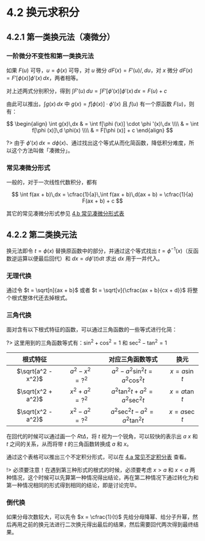 # 4.2 换元求积分

## 4.2.1 第一类换元法（凑微分）

### 一阶微分不变性和第一类换元法


如果 $F(u)$ 可导，$u = \phi (x)$ 可导，对 $u$ 微分 $dF(x) = F'(u)/,du$，对 $x$ 微分 $dF(x) = F'[\phi (x)] \phi '(x)\,dx$，两者相等。

对上述两式分别积分，得到 $\int F'(u)\,du = \int F'[\phi '(x)] \phi '(x)\,dx = F(u) + c$

由此可以推出，$\int g(x)\,dx$ 中 $g(x) = f[\phi (x)] \cdot \phi '(x)$ 且 $f(u)$ 有一个原函数 $F(u)$，则有：

$$
\begin{align}
\int g(x)\,dx & = \int f[\phi (\x)] \cdot \phi '(x)\,dx \\\\
& = \int f[\phi (x)]\,d \phi(x) \\\\
& = F[\phi (x)] + c
\end{align}
$$

?> 由于 $\phi '(x)\,dx = d\phi (x)$、通过找出这个等式从而化简函数，降低积分难度，所以这个方法叫做「凑微分」。

### 常见凑微分形式

一般的，对于一次线性代数积分，都有

$$
\int f(ax + b)\,dx = \cfrac{1}{a}\,\int f(ax + b)\,d(ax + b) = \cfrac{1}{a} F(ax + b) + c
$$

其它的常见凑微分形式参见 [4.b 常见凑微分形式表](4-indefinite-integral/4.b)

## 4.2.2 第二类换元法

换元法即令 $t = \phi (x)$ 替换原函数中的部分，并通过这个等式找出 $t = \phi^{-1} (x)$（反函数逆运算以便最后回代）和 $dx = d \phi ' (t)dt$ 求出 $dx$ 用于一并代入。

### 无理代换

通过令 $t = \sqrt[n]{ax + b}$ 或者 $t = \sqrt[v]{\cfrac{ax + b}{cx + d}}$ 将整个根式整体代还去掉根式。

### 三角代换

面对含有以下根式特征的函数，可以通过三角函数的一些等式进行化简：

?> 这里用到的三角函数等式有：$\sin^2 + \cos^2 = 1$ 和 $\sec^2 - \tan^2 = 1$

| 根式特征 |  | 对应三角函数等式 | 换元 |
|:---:|:---:|:---:|:---:|
| $\sqrt{a^2 - x^2}$ | $a^2 - x^2 = {?}^2$ | $a^2 - a^2 \sin ^2 t = a^2 \cos ^2 t$ | $x = a \sin t$ |
| $\sqrt{x^2 + a^2}$ | $x^2 + a^2 = {?}^2$ | $a^2 \tan ^2 t + a^2 = a^2 \sec ^2 t$ | $x = a \tan t$ |
| $\sqrt{x^2 - a^2}$ | $x^2 - a^2 = {?}^2$ | $a^2 \sec ^2 t - a^2 = a^2 \tan ^2 t$ | $x = a \sec t$ |

在回代的时候可以通过画一个 $Rt \Delta$，将 $t$ 视为一个锐角，可以较快的表示出 $a$ $x$ 和 $t$ 之间的关系，从而将带 $t$ 的三角函数转换成 $a$ 和 $x$。

通过这个表格可以推出三个不定积分形式，可以在 [4.a 常见不定积分表](4-indefinite-integral/4.a) 查看。

!> 必须要注意！在遇到第三种形式的根式的时候，必须要考虑 $x > a$ 和 $x < a$ 两种情况，这个时候可以先算第一种情况得出结论，再在第二种情况下通过转化为和第一种情况相同的形式得到相同的结论，即是讨论完毕。

### 倒代换

如果分母次数较大，可以先令 $x = \cfrac{1}{t}$ 先给分母降幂、给分子升幂，然后再用之前的换元法进行二次换元得出最后的结果，然后需要回代两次得到最终结果。

